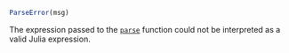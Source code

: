 ```julia
ParseError(msg)
```

The expression passed to the [`parse`](@ref) function could not be interpreted as a valid Julia expression.
